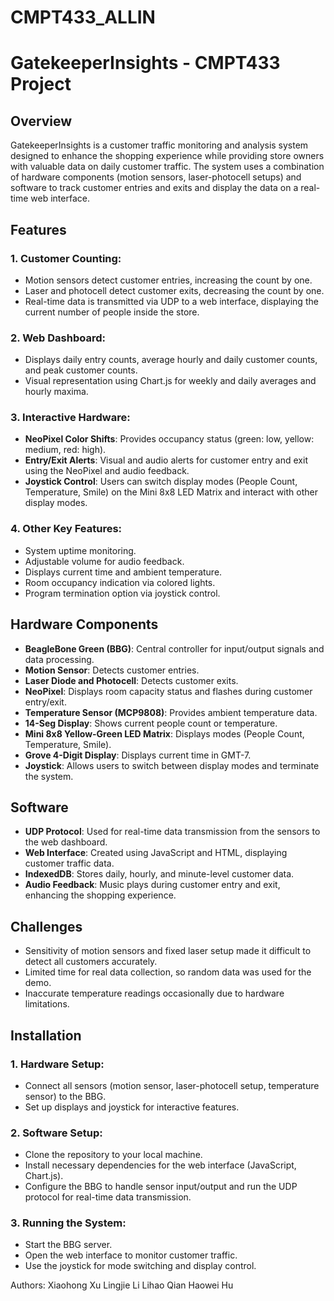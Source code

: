 # CMPT433_ALLIN
# GatekeeperInsights - CMPT433 Project

## Overview

GatekeeperInsights is a customer traffic monitoring and analysis system designed to enhance the shopping experience while providing store owners with valuable data on daily customer traffic. The system uses a combination of hardware components (motion sensors, laser-photocell setups) and software to track customer entries and exits and display the data on a real-time web interface.

## Features

### 1. Customer Counting:

- Motion sensors detect customer entries, increasing the count by one.
- Laser and photocell detect customer exits, decreasing the count by one.
- Real-time data is transmitted via UDP to a web interface, displaying the current number of people inside the store.

### 2. Web Dashboard:

- Displays daily entry counts, average hourly and daily customer counts, and peak customer counts.
- Visual representation using Chart.js for weekly and daily averages and hourly maxima.

### 3. Interactive Hardware:

- **NeoPixel Color Shifts**: Provides occupancy status (green: low, yellow: medium, red: high).
- **Entry/Exit Alerts**: Visual and audio alerts for customer entry and exit using the NeoPixel and audio feedback.
- **Joystick Control**: Users can switch display modes (People Count, Temperature, Smile) on the Mini 8x8 LED Matrix and interact with other display modes.

### 4. Other Key Features:

- System uptime monitoring.
- Adjustable volume for audio feedback.
- Displays current time and ambient temperature.
- Room occupancy indication via colored lights.
- Program termination option via joystick control.

## Hardware Components

- **BeagleBone Green (BBG)**: Central controller for input/output signals and data processing.
- **Motion Sensor**: Detects customer entries.
- **Laser Diode and Photocell**: Detects customer exits.
- **NeoPixel**: Displays room capacity status and flashes during customer entry/exit.
- **Temperature Sensor (MCP9808)**: Provides ambient temperature data.
- **14-Seg Display**: Shows current people count or temperature.
- **Mini 8x8 Yellow-Green LED Matrix**: Displays modes (People Count, Temperature, Smile).
- **Grove 4-Digit Display**: Displays current time in GMT-7.
- **Joystick**: Allows users to switch between display modes and terminate the system.

## Software

- **UDP Protocol**: Used for real-time data transmission from the sensors to the web dashboard.
- **Web Interface**: Created using JavaScript and HTML, displaying customer traffic data.
- **IndexedDB**: Stores daily, hourly, and minute-level customer data.
- **Audio Feedback**: Music plays during customer entry and exit, enhancing the shopping experience.

## Challenges

- Sensitivity of motion sensors and fixed laser setup made it difficult to detect all customers accurately.
- Limited time for real data collection, so random data was used for the demo.
- Inaccurate temperature readings occasionally due to hardware limitations.

## Installation

### 1. Hardware Setup:

- Connect all sensors (motion sensor, laser-photocell setup, temperature sensor) to the BBG.
- Set up displays and joystick for interactive features.

### 2. Software Setup:

- Clone the repository to your local machine.
- Install necessary dependencies for the web interface (JavaScript, Chart.js).
- Configure the BBG to handle sensor input/output and run the UDP protocol for real-time data transmission.

### 3. Running the System:

- Start the BBG server.
- Open the web interface to monitor customer traffic.
- Use the joystick for mode switching and display control.

Authors:
Xiaohong Xu
Lingjie Li
Lihao Qian
Haowei Hu
